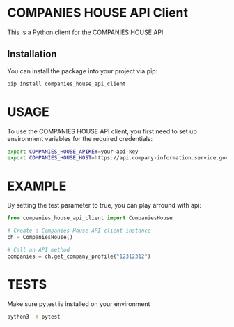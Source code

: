# COMPANIES HOUSE API Client

This is a Python client for the COMPANIES HOUSE API

## Installation

You can install the package into your project via pip:

```sh
pip install companies_house_api_client
```

# USAGE

To use the COMPANIES HOUSE API client, you first need to set up environment variables for the required credentials:

```sh
export COMPANIES_HOUSE_APIKEY=your-api-key
export COMPANIES_HOUSE_HOST=https://api.company-information.service.gov.uk
```

# EXAMPLE

By setting the test parameter to true, you can play arround with api:

```python
from companies_house_api_client import CompaniesHouse

# Create a Companies House API client instance
ch = CompaniesHouse()

# Call an API method
companies = ch.get_company_profile("12312312")

```

# TESTS

Make sure pytest is installed on your environment

```sh
python3 -m pytest
```
